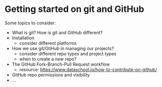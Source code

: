 # Getting started on git and GitHub

Some topics to consider:
- What is git? How is git and GitHub different?
- Installation
    - consider different platforms
- How we use git/GtiHub in managing our projects?
    - consider different repo types and project types
    - when to create a new repo?
- The GitHub Fork-Branch-Pull Request workflow
    - resource: https://www.dataschool.io/how-to-contribute-on-github/
- GitHub repo permissions and visibility
- ...
